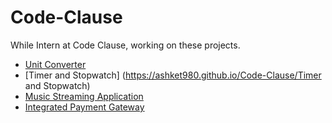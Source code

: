 # Code-Clause
While Intern at Code Clause, working on these projects.

 - [Unit Converter]()
 - [Timer and Stopwatch] (https://ashket980.github.io/Code-Clause/Timer and Stopwatch)
 - [Music Streaming Application]()
 - [Integrated Payment Gateway]()
